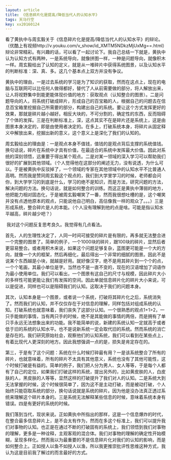 ```yaml
---
layout: article
title: 《信息碎片化是提高/降低当代人的认知水平》
tags: 天马行空
key: xx20160124
---
```


看了黄执中与周玄毅关于《信息碎片化是提高/降低当代人的认知水平》的辩论。（优酷上有视频http://v.youku.com/v_show/id_XMTM5NDkzMjUxMg==.html）辩论非常精彩。<!--more-->有兴趣的话，可以看了一起讨论下。我自己总结一下就是，黄执中认为认知方式有两种，一是系统导向，就像拼图一样，一种是问题导向，就像积木一样。周玄毅给出了认知的定义，就是从一堆碎片中获得系统图景，以及认知水平的判断标准：深、真、多。这几个基本点上双方并没有争议。

黄执中的理由，一是过去系统的学习是为了知识的获取，然而在这点上，现在的电脑与互联网可以比任何人做得都好，替代了人从前需要做的部分，将人解放出来，让人将视野集中到能更能体现价值的地方：获取观点（认知整合的图景）。二是问题导向的人，将系统打破成碎片，形成自己的百宝箱的人，根据自己的问题去在信息百宝箱里挖掘自己所需要的部分，构建出自己的系统。要让这个方式发挥更好的效果，那就是碎片越小越好。相反大块的，不可分割的，确定性的东西，反而阻碍了个体的发挥。三是在判断标准上，深，这点其实不在是碎片还是系统上，这是由图景本身决定的，即是由使用者决定的。在多上，打破系统本身，将碎片从固定释义中解放出来，挖掘出新的意义，这个意义上是深化了我们的认知的。

​        周玄毅给出的理由是：一是观点本身不值钱，值钱的是观点背后支撑的系统值钱。换句话说，碎片在系统中才具有价值，在最适合的系统中发挥最大价值。因此对系统的深刻领悟，远重要于得出某个观点。二是对某一领域的深入学习可以帮助我们很好的扩展到其他领域。（个人觉得他在这部分的阐述无力，没有说透，为什么可以。于是被黄执中反驳掉了，一个领域的专家在其他领域中的认知水平不比普通人高明。然而我是赞同周玄毅这个观点的，我们到大学里学习的时候，老师都会问你，到大学学习的到底是什么，学习的绝不是知识，而是方法，研究问题的方法，解决问题的方法。换句话说，就是如何整合的训练。而这正是黄执中薄弱的地方，他把能力相对固态化，于是被周玄毅嘲笑了一番，然而我很想吐槽的是，这个嘲笑并没有点透他原本的观点，只能说他自己明白，高估像我一样的观众了。。。）三是形成系统，整合碎片是人的本能。（个人没有理解到他的点是啥。可能是指认知水平越高，碎片越少吧？）

​        我对这个问题反复思考良久。我觉得有几点看法。

​        首先，人的生理性决定了，人同一时间可接受的碎片是有限的，再多就无法整合进一个完整的图景了。简单的例子，一个1000块的碎片，跟100块的碎片，显然后者更容易整合。或者用积木来说，如果这个问题足够复杂，蓝图更可能是一个大的方向，就像一个大的框架，然后再细化，最后得出一个非常的细腻的图景。因此不是说某个东西越是小块，就越是好用。就好像汉字，绝不是用其碎片到一个个的点，一个个笔画，其最小单位是字。当然也不是一直不变的，现在的汉语增加了词语作为最小使用单位。我们可以看出，一个图景有这自己的尺寸与规模，因此碎片大小的多样性可能更能让我们有发挥的空间。因此单就信息碎片化的碎片大小来说，可以是促进，同样也可以是阻碍我们的认知。这取决于我们的问题本身。

​        其次，认知本身是一个图景，或者说一个系统，打破将其碎片化之后，系统消失了。然而我们的认知，并不仅仅存在于对信息的理解，同样包括对组成系统的认知。打破系统也就意味着，我们丧失了这部分认知。一个很熟悉的观点1+1>2，一只手能做的事情，当有两只手的时候，绝不是其能做的事情的两倍，而是拥有了单只手永远无法想象出来的功能。我不能简单的说，新建的系统认知一定就高于或者低于旧的系统的认知水平。也不是说新系统一定会取代旧的系统。然而系统的消亡是存在的。我们研究原始社会，观察他们的认知系统，我们可以看到在某些点上，有着比现代人更深刻的地方。因此我想强调一点的是，损失是肯定存在的。

​        第三，于是有了这个问题：系统在什么时候打碎最有用？一是该系统整合了所有的碎片，也就意味着，所有的碎片不太具有其他意义，系统也没有了其他可能性，这个时候打破是有益的。简单的例子，我们把人分为男人、女人等等，于是每个人都有了自己的定位，如果我们打破这样的系统，提出另外的，比如黄皮肤的人，白皮肤的人，黑皮肤的人等等，显然这样的打破提升了我们对人的认知。二是系统大到无法掌握的时候，这个时候很简单了，因为这不是主动打破，而是被动打破，个人始终只能窃取系统的部分，换句话说就是系统的碎片。因为他是没办法真正透过系统来理解这个碎片本身的。三是系统无法解释某些信息的时候，意味着系统本身有错误。四是有更好的系统的时候。

​        我们落到当代，现状来说。正如黄执中所指出的那样，这是一个信息爆炸的时代，在整合最多信息碎片上，是不会太有作为，然而在多这个标准上，我们可以提升我们对事物的认知。也正是在通过不断的打破固有的系统上，我们领悟到我们对事物的理解，更多是一种诠释，主观客观的混合体。我们对事物的理解的确定性开始模糊，呈现多样化。然而我以为最重要的不是信息碎片化对我们的认知的影响，而是如何整合上。正如授人以鱼不如授人以渔，所以我更推崇批评性思维这种方式，我认为这是目前我了解过的而言最好的方式。